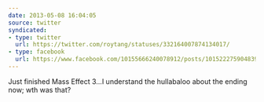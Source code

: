 ```yaml
---
date: 2013-05-08 16:04:05
source: twitter
syndicated:
- type: twitter
  url: https://twitter.com/roytang/statuses/332164007874134017/
- type: facebook
  url: https://www.facebook.com/10155666240078912/posts/10152227590483912
---
```


Just finished Mass Effect 3...I understand the hullabaloo about the ending now; wth was that?